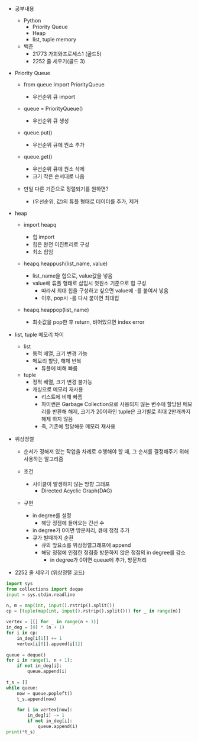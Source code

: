 - 공부내용
	- Python
		- Priority Queue
		- Heap
		- list, tuple memory
	- 백준
		-  21773 가희와프로세스1 (골드5)
		-  2252 줄 세우기(골드 3)

- Priority Queue
	- from queue Import PriorityQueue
		- 우선순위 큐 import
	- queue = PriorityQueue()
		- 우선순위 큐 생성
	
	- queue.put()
		- 우선순위 큐에 원소 추가
	- queue.get()
		- 우선순위 큐에 원소 삭제
		- 크기 작은 순서대로 나옴
	
	- 만일 다른 기준으로 정렬되기를 원하면?
		- (우선순위, 값)의 튜플 형태로 데이터를 추가, 제거

- heap
	- import heapq
		- 힙 import
		- 힙은 완전 이진트리로 구성
		- 최소 힙임
	
	- heapq.heappush(list_name, value)
		- list_name을 힙으로, value값을 넣음
		- value에 튜플 형태로 삽입시 첫원소 기준으로 힙 구성
			- 따라서 최대 힙을 구성하고 싶으면 value에 -를 붙여서 넣음
			- 이후, pop시 -를 다시 붙이면 최대힙
	
	- heapq.heappop(list_name)
		- 최솟값을 pop한 후 return, 비어있으면 index error

- list, tuple 메모리 차이
	- list
		- 동적 배열, 크기 변경 가능
		- 메모리 할당, 해체 반복
			- 튜플에 비해 빠름
	- tuple
		- 정적 배열, 크기 변경 불가능
		- 캐싱으로 메모리 재사용
			- 리스트에 비해 빠름
			- 파이썬은 Garbage Collection으로 사용되지 않는 변수에 할당된 메모리를 반환해 해제, 크기가 20이하인 tuple은 크기별로 최대 2만개까지 해제 하지 않음
			- 즉, 기존에 할당해둔 메모리 재사용
	
- 위상정렬
	- 순서가 정해져 있는 작업을 차례로 수행해야 할 때, 그 순서를 결정해주기 위해 사용하는 알고리즘

	- 조건
		- 사이클이 발생하지 않는 방향 그래프
			- Directed Acyclic Graph(DAG)

	-  구현
		- in degree를 설정
			- 해당 정점에 들어오는 간선 수
		- in degree가 0이면 방문처리, 큐에 정점 추가
		- 큐가 빌때까지 순환
			- 큐의 앞요소를 위상정렬그래프에 append
			- 해당 정점에 인접한 정점중 방문하지 않은 정점의 in degree를 감소
				- in degree가 0이면 queue에 추가, 방문처리
	
-  2252 줄 세우기 (위상정렬 코드)
```python
import sys  
from collections import deque  
input = sys.stdin.readline  

n, m = map(int, input().rstrip().split())  
cp = [tuple(map(int, input().rstrip().split())) for _ in range(m)]  
  
vertex = [[] for _ in range(n + 1)]  
in_deg = [0] * (n + 1)  
for i in cp:  
	in_deg[i[1]] += 1  
	vertex[i[0]].append(i[1])  
  
queue = deque()  
for i in range(1, n + 1):  
	if not in_deg[i]:  
		queue.append(i)  
  
t_s = []  
while queue:  
	now = queue.popleft()  
	t_s.append(now)  
  
	for i in vertex[now]:  
		in_deg[i] -= 1  
		if not in_deg[i]:  
			queue.append(i)  
print(*t_s)
```
